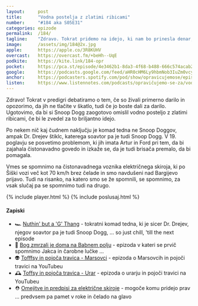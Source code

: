 ```yaml
---
layout: 	post
title:  	"Vodna postelja z zlatimi ribicami"
number: 	"#184 aka S05E31"
categories:	epizode
permalink:	/184/
tagline: 	"Zdravo. Tokrat pridemo na idejo, ki nam bo prinesla denar, čast in slavo in bo krasila tudi Snoop Doggovo spalnico. Upamo pa, da ne samo njegove."
image:		/assets/img/184@2x.jpg
apple:		https://apple.co/3R8KUHV
overcast:	https://overcast.fm/+beHh--UqE
podkite:	https://kite.link/184-opr
pocket:		https://pca.st/episode/4e3462b1-8da3-4f68-b488-666c574acab2
google:		https://podcasts.google.com/feed/aHR0cHM6Ly9hbmNob3IuZm0vcy8yMmI1YTUwMC9wb2RjYXN0L3Jzcw/episode/MWEzMGIzZjktOWE4Ni00N2QwLTg0ZGUtZGE0YTBiNzY3ODc4?sa=X&ved=0CAUQkfYCahcKEwjI_sOVnvWCAxUAAAAAHQAAAAAQAQ
anchor:		https://podcasters.spotify.com/pod/show/opravicujemose/episodes/Vodna-postelja-z-zlatimi-ribicami-e2corq1
listen:		https://www.listennotes.com/podcasts/opravičujemo-se-za/vodna-postelja-z-zlatimi-QXak2NO79fM/embed/
---
```


Zdravo! Tokrat v predigri debatiramo o tem, če so živali primerno darilo in opozorimo, da jih ne tlačite v škatlo, tudi če jo boste dali za darilo. Ugotovimo, da bi si Snoop Dogg zaogotovo omislil vodno posteljo z zlatimi ribicami, če bi le zvedel za to briljantno idejo. 

Po nekem nič kaj čudnem naključju je komad tedna ne Snoop Doggov, ampak Dr. Drejev štiklc, katerega soavtor pa je tudi Snoop Dogg. V 19. poglavju se posvetimo problemom, ki jih imata Artur in Ford pri tem, da bi zajahala čistonavadno govedo in izkaže se, da je tudi brisača premalo, da bi pomagala. 

Vmes se spomnimo na čistonavadnega voznika električnega skiroja, ki po Šiški vozi več kot 70 km/h brez čelade in smo navdušeni nad Bargijevo prijavo. Tudi na risanko, na katero smo se že spomnili, se spomnimo, za vsak slučaj pa se spomnimo tudi na drugo. 

{% include player.html %}
{% include poslusaj.html %}

<!--break-->

#### Zapiski

- 🏎️ [Nuthin' but a 'G' Thang](https://www.youtube.com/watch?v=8GliyDgAGQI) - tokratni komad tedna, ki je sicer Dr. Drejev, njegov soavtor pa je tudi Snoop Dogg, ... so just chill, 'till the next episode 
- 🥶 [Bog zmrzali je doma na Babnem polju](https://opravicujemo.se/125/) - epizoda v kateri se prvič spomnimo Jakca in čarobne lučke ... 
- 👽 [Tofffsy in pojoča travica - Marsovci](https://www.youtube.com/watch?v=UN40ISTxpww) - epizoda o Marsovcih in pojoči travici na YouTubeu 
- 🕰️ [Toffsy in pojoča travica - Urar](https://www.youtube.com/watch?v=UN40ISTxpww) - epizoda o urarju in pojoči travici na YouTubeu 
- ⛑️ [Omejitve in predpisi za električne skiroje](https://vozimse.si/cpp/omejitve-in-predpisi-za-elektricne-skiroje/) -  mogoče komu pridejo prav ... predvsem pa pamet v roke in čelado na glavo 